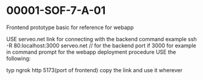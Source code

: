 # 00001-SOF-7-A-01
Frontend prototype basic for reference for webapp


USE serveo.net link for connecting with the backend
command example
ssh -R 80:localhost:3000 serveo.net // for the backend port if 3000 for example
in command prompt
for the webapp deployment procedure USE the following:

typ ngrok http 5173(port of frontend)
copy the link and use it wherever
